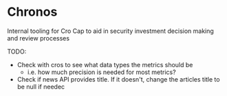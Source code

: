 # Chronos
Internal tooling for Cro Cap to aid in security investment decision making and review processes


TODO:
- Check with cros to see what data types the metrics should be
    - i.e. how much precision is needed for most metrics?
- Check if news API provides title. If it doesn't, change the articles title to be null if needec
